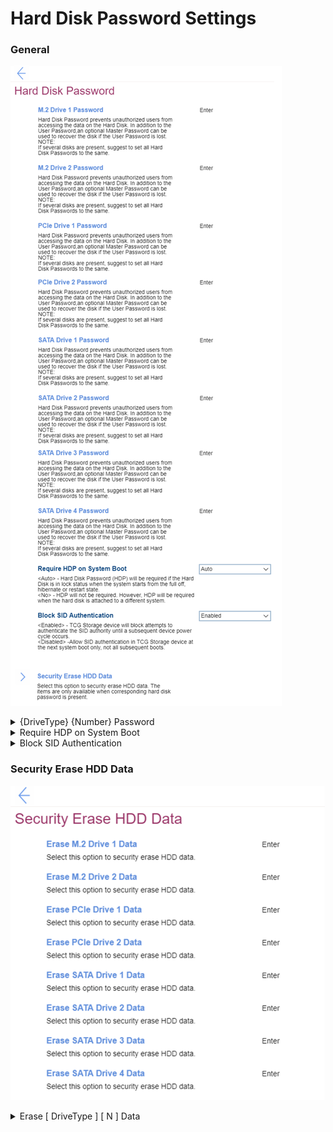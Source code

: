 # Hard Disk Password Settings #
### General ###
![](./img/harddiskpass.png)


<details><summary> {DriveType} {Number} Password</summary>

Hard Disk Password (HDP) prevents unauthorized users from accessing the data on the Hard Disk.

In addition to the User password and optional Master Password, can be used to recover the disk if the User Password is lost.

One setting for each drive's password:

 - {DriveType} - M.2, PCIe, or SATA
 - {Number} - one of a number of the same type of drive.

For each drive it is possible to define a separate password, or leave a drive without a password. <br>

One of 2 states for every drive:

1. Enabled – HDP (single or dual) is installed.
2. **Disabled** – HDP is not installed. Default.

Additional choice of the password type:
1. **Single Password** - Default.
2. Dual Password (User+Admin).

?> When a single HDP is set, the user must enter the user password to access files and applications on the storage drive. <br> The admin HDP is set and used by a system administrator. It enables the administrator to access any storage drive in a system or any computer connected in the same network. The administrator can also assign a user HDP for each computer in the network. The user of the computer can change the user HDP as desired, but only the administrator can remove the user HDP. 

While enabling the following parameters are available:  <!-- TBD which parameters are requested during adding\editing the password.  -->
1. [Enter New Password]
2. [Confirm New Password]
3. Show Password – [On\Off] statuses
4. < Actions >: <br>
    a. **Save** – default<br>
    b. Cancel

?> If several disks are present, it’s suggested to set all Hard Disk Passwords to the same. 

| WMI Setting name | Values | SVP Req'd | AMD/Intel |
|:---|:---|:---|:---|
|  |  |  | Both |
</details>


<details><summary>Require HDP on System Boot</summary>
One of 2 states:

1. **Auto** – HDP will be required if the Hard Disk is in lock status when the system starts from the full off, hibernate or restart state. Default.
2. No – HDP will not be required. However, HDP will be required when the hard disk is attached to a different system.

| WMI Setting name | Values | SVP Req'd | AMD/Intel |
|:---|:---|:---|:---|
|  |  |  | Both |
</details>


<details><summary>Block SID Authentication</summary>
One of 2 states:

1. **Enabled** – TCG (Trusted Computing Group) Storage device will block attempts to authenticate the SID (Security Identifier) authority until a subsequent device power cycle occurs. Default. 
2. Disabled – Allow SID authentication in TCG Storage device at the next boot only, not all subsequent boots.


| WMI Setting name | Values | SVP Req'd | AMD/Intel |
|:---|:---|:---|:---|
|  |  |  | Both |
</details>


### Security Erase HDD Data ###
![](./img/securityerasehdd.png)

<details><summary>Erase [ DriveType ] [ N ] Data</summary>
[ DriveType ] stands for the drive type.<br>
[ N ] stands for the order number of a drive.<br>

Erasing data is available per each drive individually.
The action requires additional confirmation, because all hard drive data will be erased and the hard disk password will be deleted. 

| WMI Setting name | Values | SVP Req'd | AMD/Intel |
|:---|:---|:---|:---|
|  |  |  | Both |
</details>